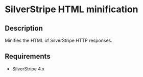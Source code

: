 # SilverStripe HTML minification

## Description
Minifies the HTML of SilverStripe HTTP responses.

## Requirements
* SilverStripe 4.x
